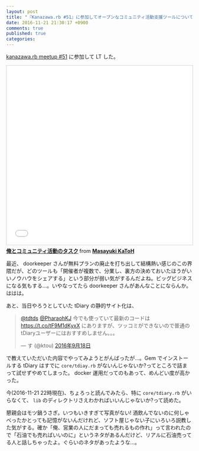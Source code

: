 ```yaml
---
layout: post
title: "『Kanazawa.rb #51』に参加してオープンなコミュニティ活動支援ツールについてLT"
date: 2016-11-21 21:30:17 +0900
comments: true
published: true
categories: 
---
```


[kanazawa.rb meetup #51](https://kzrb.doorkeeper.jp/events/53553) に参加して LT した。

<iframe src="//www.slideshare.net/slideshow/embed_code/key/dkng2EoPGRam9E" width="595" height="485" frameborder="0" marginwidth="0" marginheight="0" scrolling="no" style="border:1px solid #CCC; border-width:1px; margin-bottom:5px; max-width: 100%;" allowfullscreen> </iframe> <div style="margin-bottom:5px"> <strong> <a href="//www.slideshare.net/pharaohkj/ss-69290663" title="俺とコミュニティ活動のタスク" target="_blank">俺とコミュニティ活動のタスク</a> </strong> from <strong><a target="_blank" href="//www.slideshare.net/pharaohkj">Masayuki KaToH</a></strong> </div>

最近、 doorkeeper さんが無料プランの廃止を打ち出して結構熱い感じのこの界隈だが、どのツールも「開催者が複数で、分業し、裏方の決めておいたほうがいいノウハウをシェアする」という部分が弱い気がするんだよね。ビッグビジネスになる気もする…。いやなってたら doorkeeper さんがあんなことにならんか。ははは。

あと、当日やろうとしていた tDiary の静的サイト化は、

<blockquote class="twitter-tweet" data-lang="ja"><p lang="ja" dir="ltr"><a href="https://twitter.com/tdtds">@tdtds</a> <a href="https://twitter.com/PharaohKJ">@PharaohKJ</a> 今でも使っていて最新のコードは <a href="https://t.co/tF9M1dKyxX">https://t.co/tF9M1dKyxX</a> にありますが、ツッコミができないので普通のtDiaryユーザーにはおすすめしません。。。</p>&mdash; す (@ktou) <a href="https://twitter.com/ktou/status/777648582362935296">2016年9月18日</a></blockquote> <script async src="//platform.twitter.com/widgets.js" charset="utf-8"></script>

で教えていただいた内容でやってみようとがんばったが…。Gem でインストールする tDiary はすでに `core/tdiay.rb` がないんじゃないか?ってところで詰まって試せずやめてしまった。 docker 運用だってのもあって、めんどい度が高かった。

今(2016-11-21 22時現在)、ちょろっと読んでみたら、特に `core/tdiary.rb` がいらなくて、 `lib` のディレクトリさえわかればいいんじゃないか?って読めた。

懇親会はモツ鍋うさぎ。いつもいきすぎて写真がない! 酒飲んでないのに何しゃべったかとっても記憶がないんだけれど、ソフト屋じゃない子にいろいろ説教した気がする。確か「俺、営業の人にだまっても売れるもの作れ」って言われたので「石油でも売ればいいのに」というネタがあるんだけど、リアルに石油売ってる人と話しちゃったよ。ぐらいのネタがあったような…。


